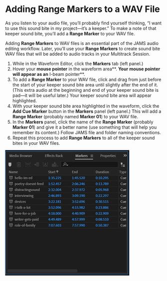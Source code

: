# Adding Range Markers to a WAV File

As you listen to your audio file, you’ll probably find yourself thinking, “I want to use this sound bite in my project—it’s a keeper.” To make a note of that keeper sound bite, you’ll add a **Range Marker** to your WAV file.

Adding **Range Markers** to WAV files is an essential part of the JAMS audio editing workflow. Later, you’ll use your **Range Markers** to create sound bite WAV files that will be added to audio tracks in your Multitrack Session.

1. While in the Waveform Editor, click the **Markers** tab (left panel.)
2. Hover your **mouse pointer** in the waveform area**. **Your** **mouse pointer** **will appear as an** I-beam pointer**.
3. To add a **Range Marker** to your WAV file, click and drag from just before the start of your keeper sound bite area until slightly after the end of it. (This extra audio at the beginning and end of your keeper sound bite is pad—it will be useful later.) Your keeper sound bite area will appear highlighted.
4. With your keeper sound bite area highlighted in the waveform, click the **Add Cue Marker** button in the **Markers** panel (left panel.) This will add a **Range Marker** (probably named **Marker 01**) to your WAV file.
5. In the **Markers** panel, click the name of the **Range Marker** (probably **Marker 01**) and give it a better name (use something that will help you remember its content.) Follow JAMS file and folder naming conventions.
6. Repeat this process to add **Range Markers** to all of the keeper sound bites in your WAV files.

![Range markers in the Markers tab.](../.gitbook/assets/adding-range-markers.png)
